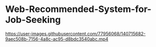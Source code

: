 # Web-Recommended-System-for-Job-Seeking



https://user-images.githubusercontent.com/77956068/140715682-9aec508b-7156-4a8c-ac95-d8bdc3540abc.mp4

